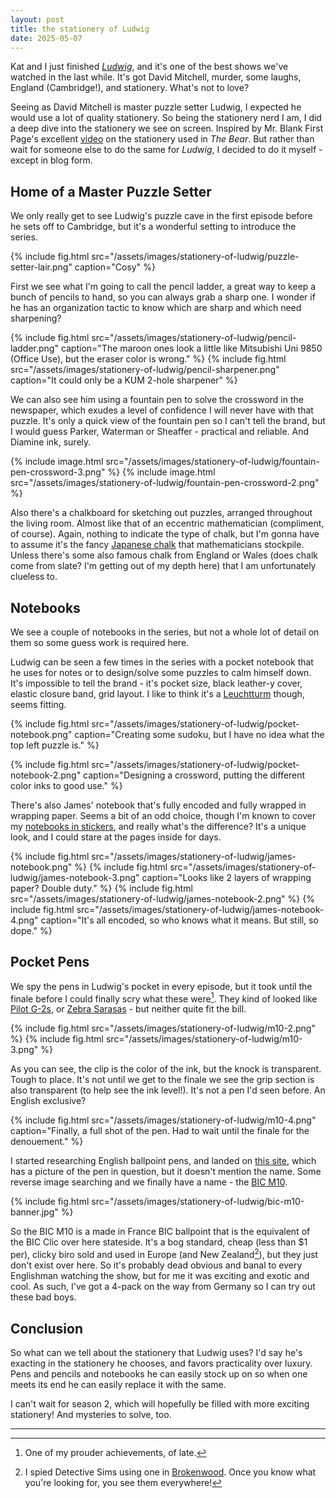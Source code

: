 ```yaml
---
layout: post
title: the stationery of Ludwig
date: 2025-05-07
---
```

Kat and I just finished [*Ludwig*][ludwig], and it's one of the best shows
we've watched in the last while. It's got David Mitchell, murder, some laughs,
England (Cambridge!), and stationery. What's not to love?

Seeing as David Mitchell is master puzzle setter Ludwig, I expected he would
use a lot of quality stationery. So being the stationery nerd I am, I did a
deep dive into the stationery we see on screen. Inspired by Mr. Blank First
Page's excellent [video][bfp_bear] on the stationery used in *The Bear*. But
rather than wait for someone else to do the same for *Ludwig*, I decided to do
it myself - except in blog form.

## Home of a Master Puzzle Setter

We only really get to see Ludwig's puzzle cave in the first episode before he
sets off to Cambridge, but it's a wonderful setting to introduce the series.

{% include fig.html src="/assets/images/stationery-of-ludwig/puzzle-setter-lair.png"
caption="Cosy" %}

First we see what I'm going to call the pencil ladder, a great way to keep a
bunch of pencils to hand, so you can always grab a sharp one. I wonder if he
has an organization tactic to know which are sharp and which need sharpening?

{% include fig.html src="/assets/images/stationery-of-ludwig/pencil-ladder.png"
caption="The maroon ones look a little like Mitsubishi Uni 9850 (Office Use),
but the eraser color is wrong." %}
{% include fig.html src="/assets/images/stationery-of-ludwig/pencil-sharpener.png" 
caption="It could only be a KUM 2-hole sharpener" %}

We can also see him using a fountain pen to solve the crossword in the
newspaper, which exudes a level of confidence I will never have with that
puzzle. It's only a quick view of the fountain pen so I can't tell the brand,
but I would guess Parker, Waterman or Sheaffer - practical and reliable. And
Diamine ink, surely.

{% include image.html src="/assets/images/stationery-of-ludwig/fountain-pen-crossword-3.png" %}
{% include image.html src="/assets/images/stationery-of-ludwig/fountain-pen-crossword-2.png" %}

Also there's a chalkboard for sketching out puzzles, arranged throughout the
living room. Almost like that of an eccentric mathematician (compliment, of
course). Again, nothing to indicate the type of chalk, but I'm gonna have to
assume it's the fancy [Japanese chalk][chalk] that mathematicians stockpile.
Unless there's some also famous chalk from England or Wales (does chalk come
from slate? I'm getting out of my depth here) that I am unfortunately clueless
to.

## Notebooks

We see a couple of notebooks in the series, but not a whole lot of detail on
them so some guess work is required here.

Ludwig can be seen a few times in the series with a pocket notebook that he
uses for notes or to design/solve some puzzles to calm himself down. It's
impossible to tell the brand - it's pocket size, black leather-y cover, elastic
closure band, grid layout. I like to think it's a [Leuchtturm][] though, seems
fitting.

{% include fig.html src="/assets/images/stationery-of-ludwig/pocket-notebook.png" 
caption="Creating some sudoku, but I have no idea what the top left puzzle is." %}

{% include fig.html src="/assets/images/stationery-of-ludwig/pocket-notebook-2.png" 
caption="Designing a crossword, putting the different color inks to good use." %}

There's also James' notebook that's fully encoded and fully wrapped in wrapping
paper. Seems a bit of an odd choice, though I'm known to cover my [notebooks in
stickers][nbowp], and really what's the difference? It's a unique look, and I
could stare at the pages inside for days.

{% include fig.html src="/assets/images/stationery-of-ludwig/james-notebook.png" %}
{% include fig.html src="/assets/images/stationery-of-ludwig/james-notebook-3.png"
caption="Looks like 2 layers of wrapping paper? Double duty." %}
{% include fig.html src="/assets/images/stationery-of-ludwig/james-notebook-2.png" %}
{% include fig.html src="/assets/images/stationery-of-ludwig/james-notebook-4.png" 
caption="It's all encoded, so who knows what it means. But still, so dope." %}


## Pocket Pens

We spy the pens in Ludwig's pocket in every episode, but it took until the
finale before I could finally scry what these were[^m10]. They kind of looked
like [Pilot G-2s][g2], or [Zebra Sarasas][sarasa] - but neither quite fit the
bill.

{% include fig.html src="/assets/images/stationery-of-ludwig/m10-2.png" %}
{% include fig.html src="/assets/images/stationery-of-ludwig/m10-3.png" %}

As you can see, the clip is the color of the ink, but the knock is transparent.
Tough to place. It's not until we get to the finale we see the grip section is
also transparent (to help see the ink level!). It's not a pen I'd seen before.
An English exclusive? 

{% include fig.html src="/assets/images/stationery-of-ludwig/m10-4.png"
caption="Finally, a full shot of the pen. Had to wait until the finale for the
denouement." %}

I started researching English ballpoint pens, and landed on [this
site][biro_site], which has a picture of the pen in question, but it doesn't
mention the name. Some reverse image searching and we finally have a name - the
[BIC M10][cult_m10].

{% include fig.html src="/assets/images/stationery-of-ludwig/bic-m10-banner.jpg" %}

So the BIC M10 is a made in France BIC ballpoint that is the equivalent of the
BIC Clic over here stateside. It's a bog standard, cheap (less than $1
per), clicky biro sold and used in Europe (and New
Zealand[^brokenwood]), but they just don't exist over here. So it's probably
dead obvious and banal to every Englishman watching the show, but for me it was
exciting and exotic and cool. As such, I've got a 4-pack on the way from
Germany so I can try out these bad boys.

## Conclusion

So what can we tell about the stationery that Ludwig uses? I'd say he's
exacting in the stationery he chooses, and favors practicality over luxury.
Pens and pencils and notebooks he can easily stock up on so when one meets its
end he can easily replace it with the same.

I can't wait for season 2, which will hopefully be filled with more exciting
stationery! And mysteries to solve, too.

---

[^m10]: One of my prouder achievements, of late.
[^brokenwood]: I spied Detective Sims using one in [Brokenwood]. Once you know
    what you're looking for, you see them everywhere!


[ludwig]: https://en.wikipedia.org/wiki/Ludwig_(2024_TV_series)
[bfp_bear]: https://www.youtube.com/watch?v=ArhoB4QBrro
[chalk]: https://nymag.com/strategist/article/hagoromo-chalk-on-amazon.html
[leuchtturm]: https://www.leuchtturm1917.us/classic-notebooks-1.html
[nbowp]: /2023/notebooks-of-work-past.html
[g2]: https://www.jetpens.com/Pilot-G2-Gel-Pen-0.5-mm-Black/pd/1377
[sarasa]: https://www.jetpens.com/Zebra-Sarasa-Clip-Gel-Pen-0.5-mm-Black/pd/6387
[biro_site]: https://penvibe.com/why-a-pen-is-a-biro-in-the-uk/
[cult_m10]: https://cultpens.com/products/bic-m10-original-ballpoint-pen?variant=45859226386675
[brokenwood]: https://en.wikipedia.org/wiki/The_Brokenwood_Mysteries
